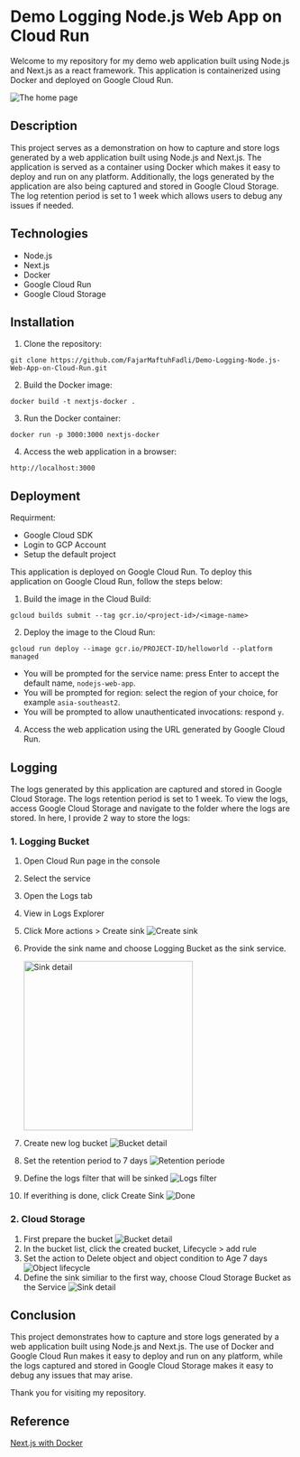 # Demo Logging Node.js Web App on Cloud Run

Welcome to my repository for my demo web application built using Node.js and Next.js as a react framework. This application is containerized using Docker and deployed on Google Cloud Run.

![The home page](./docs/SCR-20230428-mffu.png)

## Description

This project serves as a demonstration on how to capture and store logs generated by a web application built using Node.js and Next.js. The application is served as a container using Docker which makes it easy to deploy and run on any platform. Additionally, the logs generated by the application are also being captured and stored in Google Cloud Storage. The log retention period is set to 1 week which allows users to debug any issues if needed.

## Technologies

- Node.js
- Next.js
- Docker
- Google Cloud Run
- Google Cloud Storage

## Installation

1. Clone the repository:

```
git clone https://github.com/FajarMaftuhFadli/Demo-Logging-Node.js-Web-App-on-Cloud-Run.git
```

2. Build the Docker image:

```
docker build -t nextjs-docker .
```

3. Run the Docker container:

```
docker run -p 3000:3000 nextjs-docker
```

4. Access the web application in a browser:

```
http://localhost:3000
```

## Deployment

Requirment:

- Google Cloud SDK
- Login to GCP Account
- Setup the default project

This application is deployed on Google Cloud Run. To deploy this application on Google Cloud Run, follow the steps below:

1. Build the image in the Cloud Build:

```
gcloud builds submit --tag gcr.io/<project-id>/<image-name>
```

2. Deploy the image to the Cloud Run:

```
gcloud run deploy --image gcr.io/PROJECT-ID/helloworld --platform managed
```

- You will be prompted for the service name: press Enter to accept the default name, `nodejs-web-app`.
- You will be prompted for region: select the region of your choice, for example `asia-southeast2`.
- You will be prompted to allow unauthenticated invocations: respond `y`.

4. Access the web application using the URL generated by Google Cloud Run.

## Logging

The logs generated by this application are captured and stored in Google Cloud Storage. The logs retention period is set to 1 week. To view the logs, access Google Cloud Storage and navigate to the folder where the logs are stored. In here, I provide 2 way to store the logs:

### 1. Logging Bucket

1. Open Cloud Run page in the console
2. Select the service
3. Open the Logs tab
4. View in Logs Explorer
5. Click More actions > Create sink
   ![Create sink](./docs/SCR-20230428-msxe.png)
6. Provide the sink name and choose Logging Bucket as the sink service.

   <img src="./docs/Capture-2023-04-28-142121.png" alt="Sink detail" width="300">

7. Create new log bucket
   ![Bucket detail](./docs/Capture-2023-04-28-142342.png)
8. Set the retention period to 7 days
   ![Retention periode](./docs/Capture-2023-04-28-142503.png)
9. Define the logs filter that will be sinked
   ![Logs filter](./docs/Capture-2023-04-28-142652.png)
10. If everithing is done, click Create Sink
    ![Done](./docs/SCR-20230428-mwwm.png)

### 2. Cloud Storage

1. First prepare the bucket
   ![Bucket detail](./docs/Capture-2023-04-28-144228.png)
2. In the bucket list, click the created bucket, Lifecycle > add rule
3. Set the action to Delete object and object condition to Age 7 days
   ![Object lifecycle](./docs/Capture-2023-04-28-150406.png)
4. Define the sink similiar to the first way, choose Cloud Storage Bucket as the Service
   ![Sink detail](./docs/Capture-2023-04-28-145742.png)

## Conclusion

This project demonstrates how to capture and store logs generated by a web application built using Node.js and Next.js. The use of Docker and Google Cloud Run makes it easy to deploy and run on any platform, while the logs captured and stored in Google Cloud Storage makes it easy to debug any issues that may arise.

Thank you for visiting my repository.

## Reference

[Next.js with Docker](https://github.com/vercel/next.js/tree/canary/examples/with-docker)
